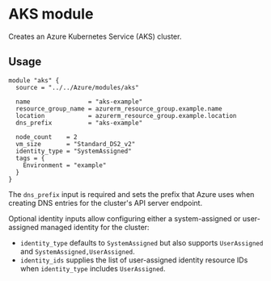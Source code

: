 # AKS module

Creates an Azure Kubernetes Service (AKS) cluster.

## Usage

```hcl
module "aks" {
  source = "../../Azure/modules/aks"

  name                = "aks-example"
  resource_group_name = azurerm_resource_group.example.name
  location            = azurerm_resource_group.example.location
  dns_prefix          = "aks-example"

  node_count    = 2
  vm_size       = "Standard_DS2_v2"
  identity_type = "SystemAssigned"
  tags = {
    Environment = "example"
  }
}
```

The `dns_prefix` input is required and sets the prefix that Azure uses when creating DNS entries for the cluster's API server endpoint.

Optional identity inputs allow configuring either a system-assigned or user-assigned managed identity for the cluster:

- `identity_type` defaults to `SystemAssigned` but also supports `UserAssigned` and `SystemAssigned,UserAssigned`.
- `identity_ids` supplies the list of user-assigned identity resource IDs when `identity_type` includes `UserAssigned`.
